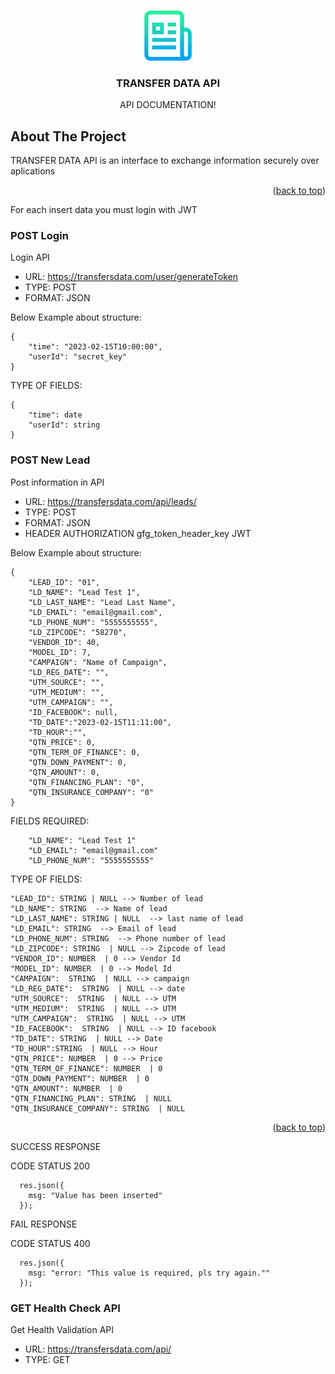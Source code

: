 <!-- Improved compatibility of back to top link: See: https://github.com/othneildrew/Best-README-Template/pull/73 -->
<a name="readme-top"></a>
<!--
*** Thanks for checking out the Best-README-Template. If you have a suggestion
*** that would make this better, please fork the repo and create a pull request
*** or simply open an issue with the tag "enhancement".
*** Don't forget to give the project a star!
*** Thanks again! Now go create something AMAZING! :D
-->



<!-- PROJECT SHIELDS -->
<!--
*** I'm using markdown "reference style" links for readability.
*** Reference links are enclosed in brackets [ ] instead of parentheses ( ).
*** See the bottom of this document for the declaration of the reference variables
*** for contributors-url, forks-url, etc. This is an optional, concise syntax you may use.
*** https://www.markdownguide.org/basic-syntax/#reference-style-links
-->




<!-- PROJECT LOGO -->
<br />
<div align="center">
  <a href="https://github.com/othneildrew/Best-README-Template">
    <img src="images/logo.png" alt="Logo" width="80" height="80">
  </a>

  <h3 align="center">TRANSFER DATA API</h3>

  <p align="center">
      API DOCUMENTATION!
    <br />
  </p>
</div>







<!-- ABOUT THE PROJECT -->
## About The Project
TRANSFER DATA API is an interface to exchange information securely over aplications

<p align="right">(<a href="#readme-top">back to top</a>)</p>

For each insert data you must login with JWT
### POST Login
Login API
* URL: https://transfersdata.com/user/generateToken
* TYPE: POST
* FORMAT: JSON

Below Example about structure:
```
{
    "time": "2023-02-15T10:00:00",
    "userId": "secret_key"
}

```

TYPE OF FIELDS:

```
{
    "time": date
    "userId": string
}

```


### POST New Lead
Post information in API
* URL: https://transfersdata.com/api/leads/
* TYPE: POST
* FORMAT: JSON
* HEADER AUTHORIZATION gfg_token_header_key JWT

Below Example about structure:
```
{
    "LEAD_ID": "01",
    "LD_NAME": "Lead Test 1",
    "LD_LAST_NAME": "Lead Last Name",
    "LD_EMAIL": "email@gmail.com",
    "LD_PHONE_NUM": "5555555555",
    "LD_ZIPCODE": "58270",
    "VENDOR_ID": 40,
    "MODEL_ID": 7,
    "CAMPAIGN": "Name of Campaign",
    "LD_REG_DATE": "",
    "UTM_SOURCE": "",
    "UTM_MEDIUM": "",
    "UTM_CAMPAIGN": "",
    "ID_FACEBOOK": null,
    "TD_DATE":"2023-02-15T11:11:00",
    "TD_HOUR":"",
    "QTN_PRICE": 0,
    "QTN_TERM_OF_FINANCE": 0,
    "QTN_DOWN_PAYMENT": 0,
    "QTN_AMOUNT": 0,
    "QTN_FINANCING_PLAN": "0",
    "QTN_INSURANCE_COMPANY": "0"
}
```

FIELDS REQUIRED:
```
    "LD_NAME": "Lead Test 1"
    "LD_EMAIL": "email@gmail.com"
    "LD_PHONE_NUM": "5555555555"
```

TYPE OF FIELDS:

    "LEAD_ID": STRING | NULL --> Number of lead
    "LD_NAME": STRING  --> Name of lead
    "LD_LAST_NAME": STRING | NULL  --> last name of lead
    "LD_EMAIL": STRING  --> Email of lead
    "LD_PHONE_NUM": STRING  --> Phone number of lead
    "LD_ZIPCODE": STRING  | NULL --> Zipcode of lead
    "VENDOR_ID": NUMBER  | 0 --> Vendor Id
    "MODEL_ID": NUMBER  | 0 --> Model Id
    "CAMPAIGN":  STRING  | NULL --> campaign
    "LD_REG_DATE":  STRING  | NULL --> date
    "UTM_SOURCE":  STRING  | NULL --> UTM
    "UTM_MEDIUM":  STRING  | NULL --> UTM
    "UTM_CAMPAIGN":  STRING  | NULL --> UTM
    "ID_FACEBOOK":  STRING  | NULL --> ID facebook 
    "TD_DATE": STRING  | NULL --> Date
    "TD_HOUR":STRING  | NULL --> Hour
    "QTN_PRICE": NUMBER  | 0 --> Price
    "QTN_TERM_OF_FINANCE": NUMBER  | 0 
    "QTN_DOWN_PAYMENT": NUMBER  | 0 
    "QTN_AMOUNT": NUMBER  | 0 
    "QTN_FINANCING_PLAN": STRING  | NULL
    "QTN_INSURANCE_COMPANY": STRING  | NULL 

<p align="right">(<a href="#readme-top">back to top</a>)</p>

SUCCESS RESPONSE

CODE STATUS 200
```
  res.json({
    msg: "Value has been inserted"
  });
```

FAIL RESPONSE

CODE STATUS 400
```
  res.json({
    msg: "error: "This value is required, pls try again.""
  });
```


### GET Health Check API

Get Health Validation API
* URL: https://transfersdata.com/api/
* TYPE: GET


